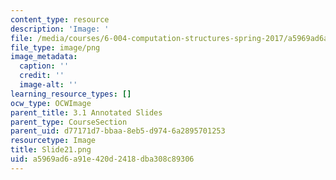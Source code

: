 ```yaml
---
content_type: resource
description: 'Image: '
file: /media/courses/6-004-computation-structures-spring-2017/a5969ad6a91e420d2418dba308c89306_Slide21.png
file_type: image/png
image_metadata:
  caption: ''
  credit: ''
  image-alt: ''
learning_resource_types: []
ocw_type: OCWImage
parent_title: 3.1 Annotated Slides
parent_type: CourseSection
parent_uid: d77171d7-bbaa-8eb5-d974-6a2895701253
resourcetype: Image
title: Slide21.png
uid: a5969ad6-a91e-420d-2418-dba308c89306
---
```

